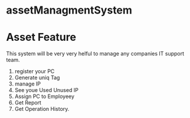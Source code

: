 # assetManagmentSystem

# Asset Feature
This system will be very very helful to manage any companies IT support team.
1. register your PC
2. Generate uniq Tag
3. manage IP
4. See youe Used Unused IP
5. Assign PC to Employeey
6. Get Report
7. Get Operation History.
